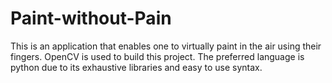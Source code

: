 # Paint-without-Pain
This is an application that enables one to virtually paint in the air using their fingers. OpenCV is used to build this project. The preferred language is python due to its exhaustive libraries and easy to use syntax.
